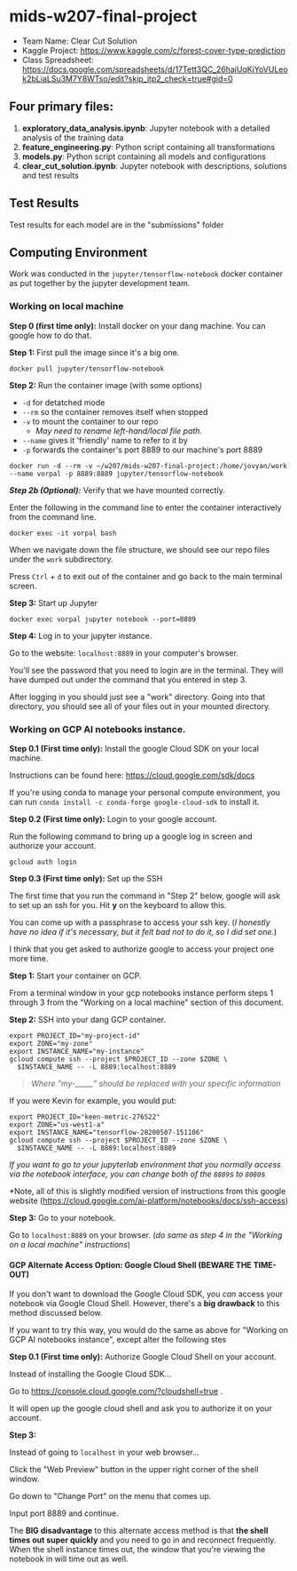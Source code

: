 # mids-w207-final-project
- Team Name: Clear Cut Solution 
- Kaggle Project: https://www.kaggle.com/c/forest-cover-type-prediction
- Class Spreadsheet: https://docs.google.com/spreadsheets/d/17Tett3QC_26hajUqKjYoVULeok2bLiaLSu3M7Y8WTso/edit?skip_itp2_check=true#gid=0

## Four primary files:

1. **exploratory_data_analysis.ipynb**: Jupyter notebook with a detailed analysis of the training data
2. **feature_engineering.py**:  Python script containing all transformations 
3. **models.py**: Python script containing all models and configurations 
4. **clear_cut_solution.ipynb**:  Jupyter notebook with descriptions, solutions and test results


## Test Results

Test results for each model are in the "submissions" folder
  
## Computing Environment
  
Work was conducted in the `jupyter/tensorflow-notebook` docker container as put together by the jupyter development team.

### Working on local machine

**Step 0 (first time only):** Install docker on your dang machine. You can google how to do that.

**Step 1:** First pull the image since it's a big one.

``` shell
docker pull jupyter/tensorflow-notebook
```

**Step 2:** Run the container image (with some options)

* `-d` for detatched mode
* `--rm` so the container removes itself when stopped
* `-v` to mount the container to our repo
  * *May need to rename left-hand/local file path.*
* `--name` gives it 'friendly' name to refer to it by
* `-p` forwards the container's port 8889 to our machine's port 8889

``` shell
docker run -d --rm -v ~/w207/mids-w207-final-project:/home/jovyan/work --name vorpal -p 8889:8889 jupyter/tensorflow-notebook
```

***Step 2b (Optional):*** Verify that we have mounted correctly. 

Enter the following in the command line to enter the container interactively from the command line.

``` shell
docker exec -it vorpal bash
```

When we navigate down the file structure, we should see our repo files under the `work` subdirectory.

Press `Ctrl` + `d` to exit out of the container and go back to the main terminal screen.

**Step 3:** Start up Jupyter

``` shell
docker exec vorpal jupyter notebook --port=8889
```

**Step 4:** Log in to your jupyter instance.

Go to the website: `localhost:8889` in your computer's browser. 

You'll see the password that you need to login are in the terminal. They will have dumped out under the command that you entered in step 3.

After logging in you should just see a "work" directory. Going into that directory, you should see all of your files out in your mounted directory.

### Working on GCP AI notebooks instance.

**Step 0.1 (First time only):** Install the google Cloud SDK on your local machine.

Instructions can be found here: https://cloud.google.com/sdk/docs

If you're using conda to manage your personal compute environment, you can run `conda install -c conda-forge google-cloud-sdk` to install it.

**Step 0.2 (First time only):** Login to your google account.

Run the following command to bring up a google log in screen and authorize your account.

``` shell
gcloud auth login
```

**Step 0.3 (First time only):** Set up the SSH

The first time that you run the command in "Step 2" below, google will ask to set up an ssh for you. Hit **y** on the keyboard to allow this. 

You can come up with a passphrase to access your ssh key. (*I honestly have no idea if it's necessary, but it felt bad not to do it, so I did set one.*)

I think that you get asked to authorize google to access your project one more time. 

**Step 1:** Start your container on GCP.

From a terminal window in your gcp notebooks instance perform steps 1 through 3 from the "Working on a local machine" section of this document.

**Step 2:** SSH into your dang GCP container.

``` shell
export PROJECT_ID="my-project-id"
export ZONE="my-zone"
export INSTANCE_NAME="my-instance"
gcloud compute ssh --project $PROJECT_ID --zone $ZONE \
  $INSTANCE_NAME -- -L 8889:localhost:8889
``` 

> *Where "my-_____" should be replaced with your specific information*

If you were Kevin for example, you would put:

``` shell
export PROJECT_ID="keen-metric-276522"
export ZONE="us-west1-a"
export INSTANCE_NAME="tensorflow-20200507-151106"
gcloud compute ssh --project $PROJECT_ID --zone $ZONE \
  $INSTANCE_NAME -- -L 8889:localhost:8889
```

*If you want to go to your jupyterlab environment that you normally access via the notebook interface, you can change both of the `8889`s to `8080`s*

*Note, all of this is slightly modified version of instructions from this google website (https://cloud.google.com/ai-platform/notebooks/docs/ssh-access)

**Step 3:** Go to your notebook.

Go to `localhost:8889` on your browser. (*do same as step 4 in the "Working on a local machine" instructions*)

#### GCP Alternate Access Option: Google Cloud Shell (BEWARE THE TIME-OUT)

If you don't want to download the Google Cloud SDK, you *can* access your notebook via Google Cloud Shell. However, there's a **big drawback** to this method discussed below.

If you want to try this way, you would do the same as above for "Working on GCP AI notebooks instance", except alter the following stes

**Step 0.1 (First time only):** Authorize Google Cloud Shell on your account. 

Instead of installing the Google Cloud SDK...

Go to https://console.cloud.google.com/?cloudshell=true . 

It will open up the google cloud shell and ask you to authorize it on your account.

**Step 3:** 

Instead of going to `localhost` in your web browser...

Click the "Web Preview" button in the upper right corner of the shell window. 

Go down to "Change Port" on the menu that comes up.

Input port 8889 and continue.


The **BIG disadvantage** to this alternate access method is that **the shell times out super quickly** and you need to go in and reconnect frequently. When the shell instance times out, the window that you're viewing the notebook in will time out as well.